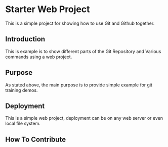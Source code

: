 # Starter Web Project

This is a simple project for showing how to use Git and Github together.

## Introduction

This is example is to show different parts of the Git Repository and Various commands using a web project.

## Purpose

As stated above, the main purpose is to provide simple example for git training demos.

## Deployment

This is a simple web project, deployment can be on any web server or even local file system.

## How To Contribute